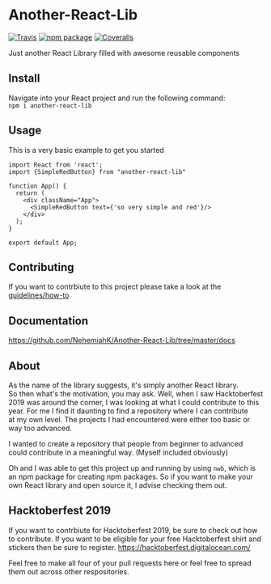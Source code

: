 # Another-React-Lib

[![Travis][build-badge]][build]
[![npm package][npm-badge]][npm]
[![Coveralls][coveralls-badge]][coveralls]

Just another React Library filled with awesome reusable components

[build-badge]: https://img.shields.io/travis/user/repo/master.png?style=flat-square
[build]: https://travis-ci.org/user/repo

[npm-badge]: https://img.shields.io/npm/v/npm-package.png?style=flat-square
[npm]: https://www.npmjs.org/package/npm-package

[coveralls-badge]: https://img.shields.io/coveralls/user/repo/master.png?style=flat-square
[coveralls]: https://coveralls.io/github/user/repo

## Install ##
Navigate into your React project and run the following command:  
`npm i another-react-lib`

## Usage 
This is a very basic example to get you started 

```
import React from 'react';
import {SimpleRedButton} from "another-react-lib" 

function App() {
  return (
    <div className="App">
      <SimpleRedButton text={'so very simple and red'}/>
    </div>
  );
}

export default App;
```


## Contributing 

If you want to contrbiute to this project please take a look at the [guidelines/how-to](https://github.com/NehemiahK/Another-React-Lib/blob/master/CONTRIBUTING.md)

## Documentation

https://github.com/NehemiahK/Another-React-Lib/tree/master/docs

## About 

As the name of the library suggests, it's simply another React library.  
So then what's the motivation, you may ask. Well, when I saw Hacktoberfest 2019 was around the corner, 
I was looking at what I could contribute to this year. For me I find it daunting to find a repository where I can contribute  
at my own level. The projects I had encountered were either too basic or way too advanced. 

I wanted to create a repository that people from beginner to advanced could contribute in a meaningful way. (Myself included obviously)

Oh and I was able to get this project up and running by using `nwb`, which is an npm package for creating npm packages. So if you want to make your own React library and open source it, I advise checking them out.

## Hacktoberfest 2019

If you want to contrbiute for Hacktoberfest 2019, be sure to check out how to contribute. If you want to be eligible for your free Hacktoberfest shirt and stickers then be sure to register. https://hacktoberfest.digitalocean.com/ 

Feel free to make all four of your pull requests here or feel free to spread them out across other respositories. 
